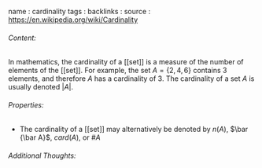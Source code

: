 name : cardinality
tags : 
backlinks : 
source : https://en.wikipedia.org/wiki/Cardinality

###### Content:
In mathematics, the cardinality of a [[set]] is a measure of the number of elements of the [[set]]. For example, the set $A = \{2,4,6\}$ contains 3 elements, and therefore $A$ has a cardinality of 3. The cardinality of a set $A$ is usually denoted $|A|$.

###### Properties:
- The cardinality of a [[set]] may alternatively be denoted by $n(A)$, $\bar {\bar A}$, $card(A)$, or $\#A$

###### Additional Thoughts:
